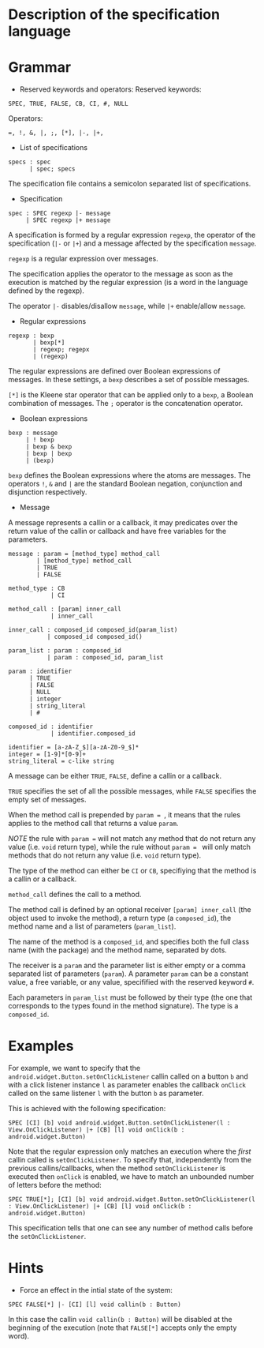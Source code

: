 # Description of the specification language

# Grammar
- Reserved keywords and operators:
Reserved keywords:
```
SPEC, TRUE, FALSE, CB, CI, #, NULL
```

Operators:
```
=, !, &, |, ;, [*], |-, |+,
```

- List of specifications
```
specs : spec
      | spec; specs
```
The specification file contains a semicolon separated list of
specifications.

- Specification
```
spec : SPEC regexp |- message
     | SPEC regexp |+ message
```

A specification is formed by a regular expression `regexp`, the
operator of the specification (`|-` or `|+`) and a message affected by
the specification `message`.

`regexp` is a regular expression over messages.

The specification applies the operator to the message as soon as the
execution is matched by the regular expression (is a word in the
language defined by the regexp).

The operator `|-` disables/disallow `message`, while `|+`
enable/allow `message`.


- Regular expressions
```
regexp : bexp
       | bexp[*]
       | regexp; regepx
       | (regexp)
```

The regular expressions are defined over Boolean expressions of
messages. In these settings, a `bexp` describes a set of possible
messages.

`[*]` is the Kleene star operator that can be applied only to a
`bexp`, a Boolean combination of messages.
The `;` operator is the concatenation operator.


- Boolean expressions
```
bexp : message
     | ! bexp
     | bexp & bexp
     | bexp | bexp
     | (bexp)
```

`bexp` defines the Boolean expressions where the atoms are messages.
The operators `!`, `&` and `|` are the standard Boolean negation,
conjunction and disjunction respectively.


- Message

A message represents a callin or a callback, it may predicates over
the return value of the callin or callback and have free variables for
the parameters.


```
message : param = [method_type] method_call
        | [method_type] method_call
        | TRUE
        | FALSE

method_type : CB
            | CI

method_call : [param] inner_call
            | inner_call
            
inner_call : composed_id composed_id(param_list)
           | composed_id composed_id()
           
param_list : param : composed_id
           | param : composed_id, param_list
           
param : identifier
      | TRUE
      | FALSE
      | NULL
      | integer
      | string_literal
      | #

composed_id : identifier
            | identifier.composed_id
            
identifier = [a-zA-Z_$][a-zA-Z0-9_$]*
integer = [1-9]*[0-9]+
string_literal = c-like string
```

A message can be either `TRUE`, `FALSE`, define a callin or a
callback.

`TRUE` specifies the set of all the possible messages, while `FALSE`
specifies the empty set of messages.

When the method call is prepended by `param = `, it means that the
rules applies to the method call that returns a value `param`.

*NOTE* the rule with `param =` will not match any method that do not
return any value (i.e. `void` return type), while the rule without
`param = ` will only match methods that do not return any value
(i.e. `void` return type).

The type of the method can either be `CI` or `CB`, specifiying that
the method is a callin or a callback.

`method_call` defines the call to a method.

The method call is defined by an optional receiver `[param]
inner_call` (the object used to invoke the method), 
a return type (a `composed_id`), the method name and a list of
parameters (`param_list`).

The name of the method is a `composed_id`, and specifies both the full
class name (with the package) and the method name, separated by dots.


The receiver is a `param` and the parameter list is either empty or a
comma separated list of parameters (`param`).
A parameter `param` can be a constant value, a free variable, or any
value, specifified with the reserved keyword `#`.

Each parameters in `param_list` must be followed by their type (the
one that corresponds to the types found in the method signature). The
type is a `composed_id`.


# Examples

For example, we want to specify that the
`android.widget.Button.setOnClickListener` callin called on a button
`b` and with a click listener instance `l` as parameter enables the
callback `onClick` called on the same listener `l` with the button `b`
as parameter.

This is achieved with the following specification:
```
SPEC [CI] [b] void android.widget.Button.setOnClickListener(l : View.OnClickListener) |+ [CB] [l] void onClick(b : android.widget.Button)
```

Note that the regular expression only matches an execution where the
*first* callin called is `setOnClickListener`.
To specify that, independently from the previous callins/callbacks,
when the method `setOnClickListener` is executed then `onClick` is
enabled, we have to match an unbounded number of letters before the
method:

```
SPEC TRUE[*]; [CI] [b] void android.widget.Button.setOnClickListener(l : View.OnClickListener) |+ [CB] [l] void onClick(b : android.widget.Button)
```

This specification tells that one can see any number of method calls
before the `setOnClickListener`.


# Hints

- Force an effect in the intial state of the system:
```
SPEC FALSE[*] |- [CI] [l] void callin(b : Button)
```

In this case the callin `void callin(b : Button)` will be disabled at
the beginning of the execution (note that `FALSE[*]` accepts only the
empty word).




